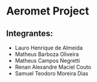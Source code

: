 # Aeromet Project

## Integrantes:

- Lauro Henrique de Almeida
- Matheus Barboza Oliveira
- Matheus Campos Negretti
- Renan Alexandre Maciel Couto
- Samuel Teodoro Moreira Dias
